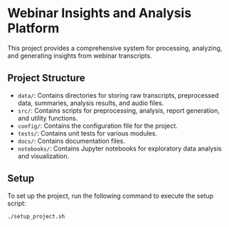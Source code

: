 # Webinar Insights and Analysis Platform

This project provides a comprehensive system for processing, analyzing, and generating insights from webinar transcripts.

## Project Structure

- `data/`: Contains directories for storing raw transcripts, preprocessed data, summaries, analysis results, and audio files.
- `src/`: Contains scripts for preprocessing, analysis, report generation, and utility functions.
- `config/`: Contains the configuration file for the project.
- `tests/`: Contains unit tests for various modules.
- `docs/`: Contains documentation files.
- `notebooks/`: Contains Jupyter notebooks for exploratory data analysis and visualization.

## Setup

To set up the project, run the following command to execute the setup script:
```bash
./setup_project.sh
